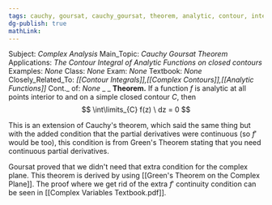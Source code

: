 ```yaml
---
tags: cauchy, goursat, cauchy_goursat, theorem, analytic, contour, integral, Math, Complex
dg-publish: true
mathLink: 
---
```

Subject: _Complex Analysis_
Main\_Topic: _Cauchy Goursat Theorem_
Applications: _The Contour Integral of Analytic Functions on closed contours_
Examples: _None_
Class: _None_
Exam: _None_
Textbook: _None_
Closely\_Related\_To: _[[Contour Integrals]],[[Complex Contours]],[[Analytic Functions]]_
Cont.\_ of: _None_ 
_
_
**Theorem.**  If a function $f$ is analytic at all points interior to and on a simple closed contour $C$, then 
$$
\int\limits_{C} f(z) \ dz = 0
$$

This is an extension of Cauchy's theorem, which said the same thing but with the added condition that the partial derivatives were continuous (so $f'$ would be too), this condition is from Green's Theorem stating that you need continuous partial derivatives. 

Goursat proved that we didn't need that extra condition for the complex plane. This theorem is derived by using [[Green's Theorem on the Complex Plane]]. The proof where we get rid of the extra $f'$ continuity condition can be seen in [[Complex Variables Textbook.pdf]]. 